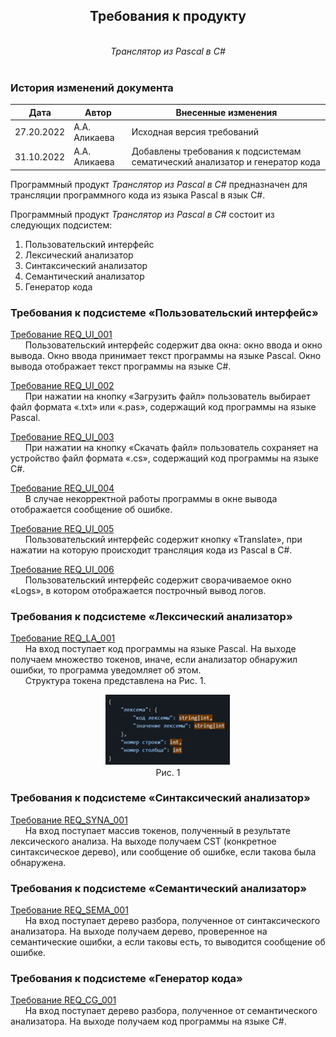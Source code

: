 ## <center>Требования к продукту</center>
<br>
<center><i>Транслятор из Pascal в C#</i></center>
<br>

### **История изменений документа**

| **Дата**   | **Автор**     | **Внесенные изменения**                                                     |
|------------|---------------|-----------------------------------------------------------------------------|
| 27.20.2022 | А.А. Аликаева | Исходная версия требований                                                  |
| 31.10.2022 | А.А. Аликаева | Добавлены требования к подсистемам сематический анализатор и генератор кода |

Программный продукт _Транслятор из Pascal в C#_ предназначен для трансляции программного кода из языка Pascal в язык C#.

Программный продукт _Транслятор из Pascal в C#_ состоит из следующих подсистем:

1. Пользовательский интерфейс
2. Лексический анализатор
3. Синтаксический анализатор
4. Семантический анализатор
5. Генератор кода

### **Требования к подсистеме «Пользовательский интерфейс»**

<u>Требование REQ_UI_001</u>  
&nbsp;&nbsp;&nbsp;&nbsp;&nbsp;&nbsp;Пользовательский интерфейс содержит два окна: окно ввода и окно вывода. Окно ввода принимает текст программы на языке Pascal. Окно вывода отображает текст программы на языке C#.

<u>Требование REQ_UI_002</u>  
&nbsp;&nbsp;&nbsp;&nbsp;&nbsp;&nbsp;При нажатии на кнопку «Загрузить файл» пользователь выбирает файл формата «.txt» или «.pas», содержащий код программы на языке Pascal.

<u>Требование REQ_UI_003</u>  
&nbsp;&nbsp;&nbsp;&nbsp;&nbsp;&nbsp;При нажатии на кнопку «Скачать файл» пользователь сохраняет на устройство файл формата «.cs», содержащий код программы на языке C#.

<u>Требование REQ_UI_004</u>  
&nbsp;&nbsp;&nbsp;&nbsp;&nbsp;&nbsp;В случае некорректной работы программы в окне вывода отображается сообщение об ошибке.

<u>Требование REQ_UI_005</u>  
&nbsp;&nbsp;&nbsp;&nbsp;&nbsp;&nbsp;Пользовательский интерфейс содержит кнопку «Translate», при нажатии на которую происходит трансляция кода из Pascal в C#.

<u>Требование REQ_UI_006</u>  
&nbsp;&nbsp;&nbsp;&nbsp;&nbsp;&nbsp;Пользовательский интерфейс содержит сворачиваемое окно «Logs», в котором отображается построчный вывод логов.

### **Требования к подсистеме «Лексический анализатор»**

<u>Требование REQ_LA_001</u>  
&nbsp;&nbsp;&nbsp;&nbsp;&nbsp;&nbsp;На вход поступает код программы на языке Pascal. На выходе получаем множество токенов, иначе, если анализатор обнаружил ошибки, то программа уведомляет об этом.  
&nbsp;&nbsp;&nbsp;&nbsp;&nbsp;&nbsp;Структура токена представлена на Рис. 1.  
<p align="center">
<img width="200" src="img_1.png"><br>
Рис. 1
</p>

### **Требования к подсистеме «Синтаксический анализатор»**

<u>Требование REQ_SYNA_001</u>  
&nbsp;&nbsp;&nbsp;&nbsp;&nbsp;&nbsp;На вход поступает массив токенов, полученный в результате лексического анализа. На выходе получаем CST (конкретное синтаксическое дерево), или сообщение об ошибке, если такова была обнаружена. 

### **Требования к подсистеме «Семантический анализатор»**

<u>Требование REQ_SEMA_001</u>  
&nbsp;&nbsp;&nbsp;&nbsp;&nbsp;&nbsp;На вход поступает дерево разбора, полученное от синтаксического анализатора. На выходе получаем дерево, проверенное на семантические ошибки, а если таковы есть, то выводится сообщение об ошибке. 

### **Требования к подсистеме «Генератор кода»**

<u>Требование REQ_CG_001</u>  
&nbsp;&nbsp;&nbsp;&nbsp;&nbsp;&nbsp;На вход поступает дерево разбора, полученное от семантического анализатора. На выходе получаем код программы на языке C#.